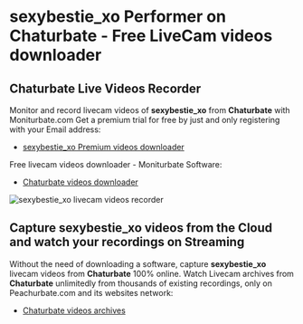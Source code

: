 # sexybestie_xo Performer on Chaturbate - Free LiveCam videos downloader

## Chaturbate Live Videos Recorder

Monitor and record livecam videos of **sexybestie_xo** from **Chaturbate** with Moniturbate.com
Get a premium trial for free by just and only registering with your Email address:
* [sexybestie_xo Premium videos downloader](https://moniturbate.com/request-demo-licence-key.html)

Free livecam videos downloader - Moniturbate Software:
* [Chaturbate videos downloader](https://moniturbate.com/moniturbate-download-software.html)

![sexybestie_xo livecam videos recorder](https://peachurnet.com/templates/moniturbate-software.png)


## Capture sexybestie_xo videos from the Cloud and watch your recordings on Streaming

Without the need of downloading a software, capture **sexybestie_xo** livecam videos from **Chaturbate** 100% online.
Watch Livecam archives from **Chaturbate** unlimitedly from thousands of existing recordings, only on Peachurbate.com and its websites network:
* [Chaturbate videos archives](https://peachurnet.com/)